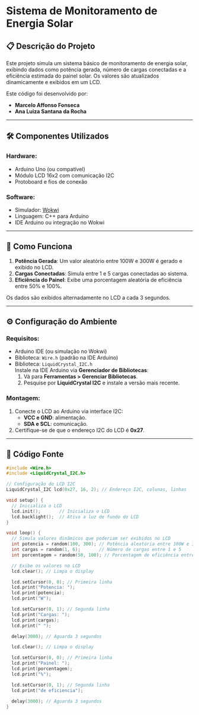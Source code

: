 # Sistema de Monitoramento de Energia Solar

## 📋 Descrição do Projeto
Este projeto simula um sistema básico de monitoramento de energia solar, exibindo dados como potência gerada, número de cargas conectadas e a eficiência estimada do painel solar. Os valores são atualizados dinamicamente e exibidos em um LCD.

Este código foi desenvolvido por:
- **Marcelo Affonso Fonseca**
- **Ana Luiza Santana da Rocha**

---

## 🛠️ Componentes Utilizados
### Hardware:
- Arduino Uno (ou compatível)
- Módulo LCD 16x2 com comunicação I2C
- Protoboard e fios de conexão

### Software:
- Simulador: [Wokwi](https://wokwi.com/)
- Linguagem: C++ para Arduino
- IDE Arduino ou integração no Wokwi

---

## 🚀 Como Funciona
1. **Potência Gerada**: Um valor aleatório entre 100W e 300W é gerado e exibido no LCD.
2. **Cargas Conectadas**: Simula entre 1 e 5 cargas conectadas ao sistema.
3. **Eficiência do Painel**: Exibe uma porcentagem aleatória de eficiência entre 50% e 100%.

Os dados são exibidos alternadamente no LCD a cada 3 segundos.

---

## ⚙️ Configuração do Ambiente
### Requisitos:
- Arduino IDE (ou simulação no Wokwi)
- Biblioteca: `Wire.h` (padrão na IDE Arduino)
- Biblioteca: `LiquidCrystal_I2C.h`  
  Instale na IDE Arduino via **Gerenciador de Bibliotecas**:
  1. Vá para **Ferramentas > Gerenciar Bibliotecas**.
  2. Pesquise por **LiquidCrystal I2C** e instale a versão mais recente.

### Montagem:
1. Conecte o LCD ao Arduino via interface I2C:
   - **VCC e GND**: alimentação.
   - **SDA e SCL**: comunicação.
2. Certifique-se de que o endereço I2C do LCD é **0x27**.

---

## 📂 Código Fonte
```cpp
#include <Wire.h>
#include <LiquidCrystal_I2C.h>

// Configuração do LCD I2C
LiquidCrystal_I2C lcd(0x27, 16, 2); // Endereço I2C, colunas, linhas

void setup() {
  // Inicializa o LCD
  lcd.init();       // Inicializa o LCD
  lcd.backlight();  // Ativa a luz de fundo do LCD
}

void loop() {
  // Simula valores dinâmicos que poderiam ser exibidos no LCD
  int potencia = random(100, 300); // Potência aleatória entre 100W e 300W
  int cargas = random(1, 6);       // Número de cargas entre 1 e 5
  int porcentagem = random(50, 100); // Porcentagem de eficiência entre 50% e 100%

  // Exibe os valores no LCD
  lcd.clear(); // Limpa o display

  lcd.setCursor(0, 0); // Primeira linha
  lcd.print("Potencia: ");
  lcd.print(potencia);
  lcd.print("W");

  lcd.setCursor(0, 1); // Segunda linha
  lcd.print("Cargas: ");
  lcd.print(cargas);
  lcd.print(" ");

  delay(3000); // Aguarda 3 segundos

  lcd.clear(); // Limpa o display

  lcd.setCursor(0, 0); // Primeira linha
  lcd.print("Painel: ");
  lcd.print(porcentagem);
  lcd.print("%");

  lcd.setCursor(0, 1); // Segunda linha
  lcd.print("de eficiencia");
  
  delay(3000); // Aguarda 3 segundos
}
